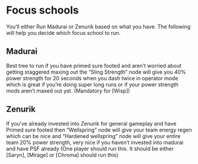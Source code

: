 # Focus schools

You’ll either Run Madurai or Zenurik based on what you have. The following will help you decide which focus school to run.

## Madurai
Best tree to run if you have primed sure footed and aren’t worried about getting staggered	 maxing out the “Sling Strength” node will give you 40% power strength for 20 seconds when you dash twice in operator mode which is great if you’re doing super long runs or if your power strength mods aren’t maxed out yet.
(Mandatory for [Wisp])

## Zenurik 
If you’ve already invested into Zenurik for general gameplay and have Primed sure footed then “Wellspring” node will give your team energy regen which can be nice and “Hardened wellspring” node will give your entire team 20% power strength, very nice if you haven’t invested into madurai and have PSF already (One player should run this. It should be either [Saryn], [Mirage] or [Chroma] should run this)
